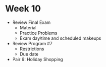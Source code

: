 # Week 10

+ Review Final Exam
  - Material
  - Practice Problems
  - Exam day/time and scheduled makeups
+ Review Program \#7
  - Restrictions
  - Due date
+ Pair 6: Holiday Shopping
